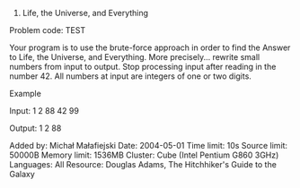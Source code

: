 1. Life, the Universe, and Everything

Problem code: TEST

Your program is to use the brute-force approach in order to find the Answer to Life, the Universe, and Everything. More precisely... rewrite small numbers from input to output. Stop processing input after reading in the number 42. All numbers at input are integers of one or two digits.


Example

Input:
1
2
88
42
99

Output:
1
2
88


Added by:	Michał Małafiejski
Date:	2004-05-01
Time limit:	10s
Source limit:	50000B
Memory limit:	1536MB
Cluster:	Cube (Intel Pentium G860 3GHz)
Languages:	All
Resource:	Douglas Adams, The Hitchhiker's Guide to the Galaxy